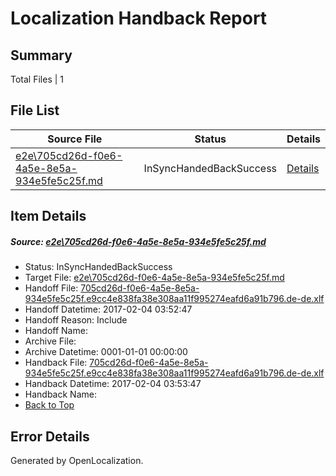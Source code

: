 # <a name='report-top'></a> Localization Handback Report

## Summary
 Total Files | 1

## File List
 Source File | Status | Details 
 ----------- | ------ | ------- 
 [e2e\705cd26d-f0e6-4a5e-8e5a-934e5fe5c25f.md](https://github.com/OpenLocalizationTestOrg/ol-test0/blob/29a30260e285c4f50602805c19b1996707d4777e/e2e/705cd26d-f0e6-4a5e-8e5a-934e5fe5c25f.md) | InSyncHandedBackSuccess | [Details](#895ce1bc63d4d7c52949b320529240217e62c37f2)

## Item Details
##### <a name='895ce1bc63d4d7c52949b320529240217e62c37f2'></a> Source: [e2e\705cd26d-f0e6-4a5e-8e5a-934e5fe5c25f.md](https://github.com/OpenLocalizationTestOrg/ol-test0/blob/29a30260e285c4f50602805c19b1996707d4777e/e2e/705cd26d-f0e6-4a5e-8e5a-934e5fe5c25f.md)
* Status: InSyncHandedBackSuccess
* Target File: [e2e\705cd26d-f0e6-4a5e-8e5a-934e5fe5c25f.md](https://github.com/OpenLocalizationTestOrg/ol-test0-dede/blob/9d83a119977928e1a6cb0b101f9b65be270f9b7e/e2e/705cd26d-f0e6-4a5e-8e5a-934e5fe5c25f.md)
* Handoff File: [705cd26d-f0e6-4a5e-8e5a-934e5fe5c25f.e9cc4e838fa38e308aa11f995274eafd6a91b796.de-de.xlf](https://github.com/OpenLocalizationTestOrg/ol-test0-handoff/blob/af57a4a589e3dbae0ce0bc19a0c797725b8fc616/ol-handoff/OpenLocalizationTestOrg/ol-test0-dede/shujia/ht/705cd26d-f0e6-4a5e-8e5a-934e5fe5c25f.e9cc4e838fa38e308aa11f995274eafd6a91b796.de-de.xlf)
* Handoff Datetime: 2017-02-04 03:52:47
* Handoff Reason: Include
* Handoff Name: 
* Archive File: 
* Archive Datetime: 0001-01-01 00:00:00
* Handback File: [705cd26d-f0e6-4a5e-8e5a-934e5fe5c25f.e9cc4e838fa38e308aa11f995274eafd6a91b796.de-de.xlf](https://github.com/OpenLocalizationTestOrg/ol-test0-handback/blob/a794e57e66b2b7c12d1af9bbe799ec84d9942b87/ol-handback/OpenLocalizationTestOrg/ol-test0-dede/shujia/ht/705cd26d-f0e6-4a5e-8e5a-934e5fe5c25f.e9cc4e838fa38e308aa11f995274eafd6a91b796.de-de.xlf)
* Handback Datetime: 2017-02-04 03:53:47
* Handback Name: 
* [Back to Top](#report-top)


## Error Details

Generated by OpenLocalization.
